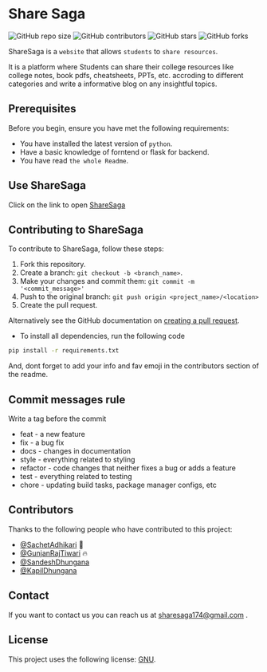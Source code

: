 # Share Saga

![GitHub repo size](https://img.shields.io/github/repo-size/SachetAdhikari/ShareSaga)
![GitHub contributors](https://img.shields.io/github/contributors/SachetAdhikari/ShareSaga)
![GitHub stars](https://img.shields.io/github/stars/SachetAdhikari/ShareSaga?style=social)
![GitHub forks](https://img.shields.io/github/forks/SachetAdhikari/Sharesaga?style=social)

ShareSaga is a `website` that allows `students` to `share resources`.

It is a platform where Students can share their college resources like college notes, book pdfs, cheatsheets, PPTs, etc. accroding to different categories and write a informative blog on any insightful topics.

## Prerequisites

Before you begin, ensure you have met the following requirements:
<!--- These are just example requirements. Add, duplicate or remove as required --->
* You have installed the latest version of `python`.
* Have a basic knowledge of forntend or flask for backend.
* You have read `the whole Readme`.

## Use ShareSaga
Click on the link to open
[ShareSaga](https://sharesaga.live/home)

## Contributing to ShareSaga
<!--- If your README is long or you have some specific process or steps you want contributors to follow, consider creating a separate CONTRIBUTING.md file--->
To contribute to ShareSaga, follow these steps:

1. Fork this repository.
2. Create a branch: `git checkout -b <branch_name>`.
3. Make your changes and commit them: `git commit -m '<commit_message>'`
4. Push to the original branch: `git push origin <project_name>/<location>`
5. Create the pull request.

Alternatively see the GitHub documentation on [creating a pull request](https://help.github.com/en/github/collaborating-with-issues-and-pull-requests/creating-a-pull-request).

* To install all dependencies, run the following code
```bash
pip install -r requirements.txt
```
And, dont forget to add your info and fav emoji in the contributors section of the readme.

## Commit messages rule
Write a tag before the commit

* feat - a new feature
* fix - a bug fix
* docs - changes in documentation
* style - everything related to styling
* refactor - code changes that neither fixes a bug or adds a feature
* test - everything related to testing
* chore - updating build tasks, package manager configs, etc

## Contributors

Thanks to the following people who have contributed to this project:

* [@SachetAdhikari](https://github.com/SachetAdhikari) 🎅
* [@GunjanRajTiwari](https://github.com/GunjanRajTiwari) 🔥
* [@SandeshDhungana]()
* [@KapilDhungana]()


## Contact

If you want to contact us you can reach us at sharesaga174@gmail.com .

## License
<!--- If you're not sure which open license to use see https://choosealicense.com/--->

This project uses the following license: [GNU](https://choosealicense.com/licenses/gpl-2.0/).